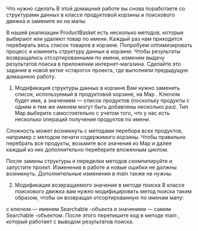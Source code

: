 Что нужно сделать
В этой домашней работе вы снова поработаете со структурами данных в классе продуктовой корзины и поискового движка и замените их на мапы.

В нашей реализации
ProductBasket
есть несколько методов, которые выбирают или удаляют товар по имени. Каждый раз нам приходится перебирать весь список товаров в корзине. Попробуем оптимизировать процесс и изменить структуру данных в корзине.
Чтобы результаты возвращались отсортированными по имени, изменим выдачу результатов поиска в приложении интернет-магазина.
Сделайте это задание в новой ветке «старого» проекта, где выполняли предыдущую домашнюю работу.

1. Модификация структуры данных в корзине
   Вам нужно заменить список, используемый в продуктовой корзине, на
   Map
   . Ключом будет имя, а значением — список продуктов (поскольку продукты с одним и тем же именем могут быть добавлены несколько раз). Тип
   Map
   выберите самостоятельно с учетом того, что у нас есть несколько операций получения продуктов по имени.

Сложность может возникнуть с методами перебора всех продуктов, например с методом печати содержимого корзины. Чтобы правильно перебрать все продукты, возьмите все значения из
Map
и далее каждый из них дополнительно переберите вложенным циклом.

После замены структуры и переделки методов скомпилируйте и запустите проект. Изменения в работе и новые ошибки не должны возникнуть. Дополнительные изменения в
main
также не нужны.

2. Модификация возвращаемого значения в методе поиска
   В классе поискового движка вам нужно модифицировать метод поиска таким образом, чтобы он возвращал отсортированную по именам мапу:

с ключом — именем
Searchable
-объекта
и значением — самим
Searchable
-объектом.
После этого перепишите код в методе
main
, который работает с выводом результатов поиска.